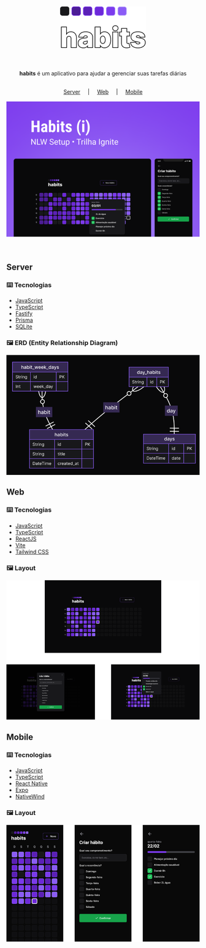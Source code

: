 <h1 align="center">
  <img src=".github/logo.png" />
</h1>

<br />

<p align="center"><strong>habits</strong> é um aplicativo para ajudar a gerenciar suas tarefas diárias</p>

<br />

<div align="center">
  <a href="#server">Server</a>
  &nbsp;&nbsp;&nbsp; | &nbsp;&nbsp;&nbsp;
  <a href="#web">Web</a>
  &nbsp;&nbsp;&nbsp; | &nbsp;&nbsp;&nbsp;
  <a href="#mobile">Mobile</a>
</div>

<br />

<span align="center">
  <img src=".github/cover.png" />
</span>

<br />
<br />
<br />

## Server
  
### ⌨️ Tecnologias
- [JavaScript](https://www.javascript.com)
- [TypeScript](https://www.typescriptlang.org)
- [Fastify](https://www.fastify.io)
- [Prisma](https://www.prisma.io)
- [SQLite](https://www.sqlite.org)
  
### 🖼️ ERD (Entity Relationship Diagram)
<img src=".github/server.png" />  

<br />

## Web

### ⌨️ Tecnologias
- [JavaScript](https://www.javascript.com)
- [TypeScript](https://www.typescriptlang.org)
- [ReactJS](https://reactjs.org)
- [Vite](https://vitejs.dev)
- [Tailwind CSS](https://tailwindcss.com)
  
### 🖼️ Layout
<img src=".github/web.png" />

<br />

## Mobile

### ⌨️ Tecnologias
- [JavaScript](https://www.javascript.com)
- [TypeScript](https://www.typescriptlang.org)
- [React Native](https://reactnative.dev)
- [Expo](https://expo.dev)
- [NativeWind](https://www.nativewind.dev)
  
### 🖼️ Layout
<img src=".github/mobile.png" />
